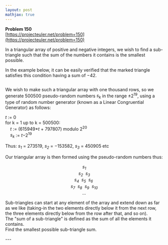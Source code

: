 ```yaml
---
layout: post
mathjax: true
---
```

**Problem 150**  
[https://projecteuler.net/problem=150](https://projecteuler.net/problem=150)

<p>In a triangular array of positive and negative integers, we wish to find a sub-triangle such that the sum of the numbers it contains is the smallest possible.</p>
<p>In the example below, it can be easily verified that the marked triangle satisfies this condition having a sum of −42.</p>
<div class="center">
<img src="https://projecteuler.net/project/images/p150.gif" class="dark_img" alt="" /></div>
<p>We wish to make such a triangular array with one thousand rows, so we generate 500500 pseudo-random numbers <span style="font-style:italic;">s<sub>k</sub></span> in the range ±2<sup>19</sup>, using a type of random number generator (known as a Linear Congruential Generator) as follows:</p>
<p class="margin_left"><span style="font-style:italic;">t</span> := 0
<br />
for k = 1 up to k = 500500:
<br />
    <span style="font-style:italic;">t</span> := (615949*<span style="font-style:italic;">t</span> + 797807) modulo 2<sup>20</sup><br />
    <span style="font-style:italic;">s<sub>k</sub></span> := <span style="font-style:italic;">t</span>−2<sup>19</sup></p>
<p>Thus: <span style="font-style:italic;">s<sub>1</sub></span> = 273519, <span style="font-style:italic;">s<sub>2</sub></span> = −153582, <span style="font-style:italic;">s<sub>3</sub></span> = 450905 etc</p>
<p>Our triangular array is then formed using the pseudo-random numbers thus:</p>
<div style="text-align:center;font-style:italic;">
s<sub>1</sub><br />
s<sub>2</sub>  s<sub>3</sub><br />
s<sub>4</sub>  s<sub>5</sub>  s<sub>6</sub>  
<br />
s<sub>7</sub>  s<sub>8</sub>  s<sub>9</sub>  s<sub>10</sub><br />
...
</div>
<p>Sub-triangles can start at any element of the array and extend down as far as we like (taking-in the two elements directly below it from the next row, the three elements directly below from the row after that, and so on).
<br />
The "sum of a sub-triangle" is defined as the sum of all the elements it contains.
<br />
Find the smallest possible sub-triangle sum.</p>
---
